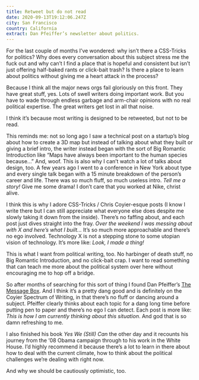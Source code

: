 ```yaml
---
title: Retweet but do not read
date: 2020-09-13T19:12:06.247Z
city: San Francisco
country: California
extract: Dan Pfeiffer’s newsletter about politics.
---
```

For the last couple of months I’ve wondered: why isn’t there a CSS-Tricks for politics? Why does every conversation about this subject stress me the fuck out and why can’t I find a place that is hopeful and consistent but isn’t just offering half-baked rants or click-bait trash? Is there a place to learn about politics without giving me a heart attack in the process?

Because I think all the major news orgs fail gloriously on this front. They have great stuff, yes. Lots of swell writers doing important work. But you have to wade through endless garbage and arm-chair opinions with no real political expertise. The great writers get lost in all that noise.

I think it’s because most writing is designed to be retweeted, but not to be read.

This reminds me: not so long ago I saw a technical post on a startup’s blog about how to create a 3D map but instead of talking about what they built or giving a brief intro, the writer instead began with the sort of Big Romantic Introduction like “Maps have always been important to the human species because...” And, woof. This is also why I can’t watch a lot of talks about design, too. A few years ago I went to a conference in New York about type and every single talk began with a 15 minute breakdown of the person’s career and life. There was so much fluff, so much useless intro. _Tell me a story!_ Give me some drama! I don’t care that you worked at Nike, christ alive.

I think this is why I adore CSS-Tricks / Chris Coyier-esque posts (I know I write there but I can still appreciate what everyone else does despite me slowly taking it down from the inside). There’s no faffing about, and each post just dives straight into the fray. _Over the weekend I was messing about with X and here’s what I built..._ It’s so much more approachable and there’s no ego involved. Technology X is not a stepping stone to some utopian vision of technology. It’s more like: _Look, I made a thing!_

This is what I want from political writing, too. No harbinger of death stuff, no Big Romantic Introduction, and no click-bait crap. I want to read something that can teach me more about the political system over here without encouraging me to hop off a bridge.

So after months of searching for this sort of thing I found Dan Pfeiffer’s [The Message Box](https://messagebox.substack.com/about). And I think it’s a pretty dang good and is definitely on the Coyier Spectrum of Writing, in that there’s no fluff or dancing around a subject. Pfeiffer clearly thinks about each topic for a dang long time before putting pen to paper and there’s no ego I can detect. Each post is more like: _This is how I am currently thinking about this situation_. And god that is so damn refreshing to me.

I also finished his book _Yes We (Still) Can_ the other day and it recounts his journey from the ‘08 Obama campaign through to his work in the White House. I’d highly recommend it because there’s a lot to learn in there about how to deal with the current climate, how to think about the political challenges we’re dealing with right now. 

And why we should be cautiously optimistic, too. 




